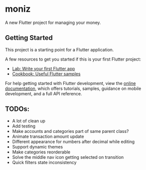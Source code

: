 # moniz

A new Flutter project for managing your money.

## Getting Started

This project is a starting point for a Flutter application.

A few resources to get you started if this is your first Flutter project:

- [Lab: Write your first Flutter app](https://docs.flutter.dev/get-started/codelab)
- [Cookbook: Useful Flutter samples](https://docs.flutter.dev/cookbook)

For help getting started with Flutter development, view the
[online documentation](https://docs.flutter.dev/), which offers tutorials,
samples, guidance on mobile development, and a full API reference.

## TODOs:

- A lot of clean up
- Add testing
- Make accounts and categories part of same parent class?
- Animate transaction amount update
- Different appearance for numbers after decimal while editing
- Support dynamic themes
- Make categories reorderable
- Solve the middle nav icon getting selected on transition
- Quick filters state inconsistency